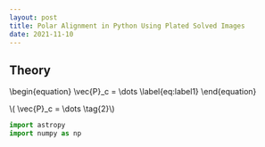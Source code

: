```yaml
---
layout: post
title: Polar Alignment in Python Using Plated Solved Images
date: 2021-11-10
---
```


## Theory

\begin{equation}
\vec{P}_c = \dots
\label{eq:label1}
\end{equation}

\\( \vec{P}_c = \dots \tag{2}\\)



```python
import astropy
import numpy as np
```
